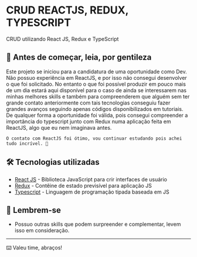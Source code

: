 # CRUD REACTJS, REDUX, TYPESCRIPT

CRUD utilizando React JS, Redux e TypeScript

## 🚀 Antes de começar, leia, por gentileza

Este projeto se iniciou para a candidatura de uma oportunidade como Dev. Não possuo experiência em ReactJS, e por isso não consegui desenvolver o que foi solicitado. No entanto o que foi possível produzir em pouco mais de um dia estará aqui disponível para o caso de ainda se interessarem nas minhas melhores skills e também para compreenderem que alguém sem ter grande contato anteriormente com tais tecnologias conseguiu fazer grandes avanços seguindo apenas códigos disponibilizados em tutoriais. De qualquer forma a oportunidade foi válida, pois consegui compreender a importância do typescript junto com Redux numa aplicação feita em ReactJS, algo que eu nem imaginava antes.

    O contato com ReactJS foi ótimo, vou continuar estudando pois achei tudo incrível. 🍺

## 🛠️ Tecnologias utilizadas

* [React JS](https://pt-br.reactjs.org/) - Biblioteca JavaScript para crir interfaces de usuário
* [Redux](https://redux.js.org/) - Contêine de estado previsível para aplicação JS
* [Typescript](https://www.typescriptlang.org/) - Linguagem de programação tipada baseada em JS

## 📢 Lembrem-se

* Possuo outras skills que podem surpreender e complementar, levem isso em consideração.

---
⌨️ Valeu time, abraços!
